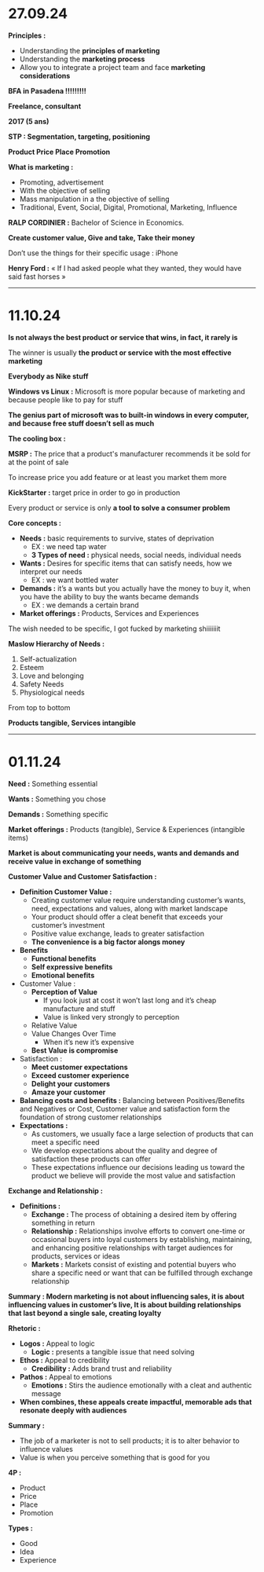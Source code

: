 # **27.09.24**

**Principles :**

* Understanding the **principles of marketing**
* Understanding the **marketing process**
* Allow you to integrate a project team and face **marketing considerations**

**BFA in Pasadena !!!!!!!!!**

**Freelance, consultant**

**2017 (5 ans)**

**STP : Segmentation, targeting, positioning**

**Product Price Place Promotion**

**What is marketing :**

* Promoting, advertisement
* With the objective of selling
* Mass manipulation in a the objective of selling
* Traditional, Event, Social, Digital, Promotional, Marketing, Influence

**RALP CORDINIER :** Bachelor of Science in Economics.

**Create customer value, Give and take, Take their money**

Don’t use the things for their specific usage : iPhone

 **Henry Ford :** « If I had asked people what they wanted, they would have said fast horses »

---

# **11.10.24**

**Is not always the best product or service that wins, in fact, it rarely is**

The winner is usually **the product or service with the most effective marketing**

**Everybody as Nike stuff**

**Windows vs Linux :** Microsoft is more popular because of marketing and because people like to pay for stuff

**The genius part of microsoft was to built-in windows in every computer, and because free stuff doesn’t sell as much**

**The cooling box :**

**MSRP :** The price that a product's manufacturer recommends it be sold for at the point of sale

To increase price you add feature or at least you market them more

**KickStarter :** target price in order to go in production

Every product or service is only **a tool to solve a consumer problem**

**Core concepts :**

* **Needs :** basic requirements to survive, states of deprivation
  * EX : we need tap water
  * **3 Types of need :** physical needs, social needs, individual needs
* **Wants :** Desires for specific items that can satisfy needs, how we interpret our needs
  * EX : we want bottled water
* **Demands :** it’s a wants but you actually have the money to buy it, when you have the ability to buy the wants became demands
  * EX : we demands a certain brand
* **Market offerings :** Products, Services and Experiences

The wish needed to be specific, I got fucked by marketing shiiiiiiit

**Maslow Hierarchy of Needs :**

1. Self-actualization
2. Esteem
3. Love and belonging
4. Safety Needs
5. Physiological needs

From top to bottom

**Products tangible, Services intangible**

---

# **01.11.24**

**Need :** Something essential

**Wants :** Something you chose

**Demands :** Something specific

**Market offerings :** Products (tangible), Service & Experiences (intangible items)

**Market is about communicating your needs, wants and demands and receive value in exchange of something**

**Customer Value and Customer Satisfaction :**

* **Definition Customer Value :**
  * Creating customer value require understanding customer’s wants, need, expectations and values, along with market landscape
  * Your product should offer a cleat benefit that exceeds your customer’s investment
  * Positive value exchange, leads to greater satisfaction
  * **The convenience is a big factor alongs money**
* **Benefits**
  * **Functional benefits**
  * **Self expressive benefits**
  * **Emotional benefits**
* Customer Value :
  * **Perception of Value**
    * If you look just at cost it won’t last long and it’s cheap manufacture and stuff
    * Value is linked very strongly to perception
  * Relative Value
  * Value Changes Over Time
    * When it’s new it’s expensive
  * **Best Value is compromise**
* Satisfaction :
  * **Meet customer expectations**
  * **Exceed customer experience**
  * **Delight your customers**
  * **Amaze your customer**
* **Balancing costs and benefits :** Balancing between Positives/Benefits and Negatives or Cost, Customer value and satisfaction form the foundation of strong customer relationships
* **Expectations :**
  * As customers, we usually face a large selection of products that can meet a specific need
  * We develop expectations about the quality and degree of satisfaction these products can offer
  * These expectations influence our decisions leading us toward the product we believe will provide the most value and satisfaction

**Exchange and Relationship :**

* **Definitions :**
  * **Exchange :** The process of obtaining a desired item by offering something in return
  * **Relationship :** Relationships involve efforts to convert one-time or occasional buyers into loyal customers by establishing, maintaining, and enhancing positive relationships with target audiences for products, services or ideas
  * **Markets :** Markets consist of existing and potential buyers who share a specific need or want that can be fulfilled through exchange relationship

**Summary : Modern marketing is not about influencing sales, it is about influencing values in customer’s live, It is about building relationships that last beyond a single sale, creating loyalty**

**Rhetoric :**

* **Logos :** Appeal to logic
  * **Logic :** presents a tangible issue that need solving
* **Ethos :** Appeal to credibility
  * **Credibility :** Adds brand trust and reliability
* **Pathos :** Appeal to emotions
  * **Emotions :** Stirs the audience emotionally with a cleat and authentic message
* **When combines, these appeals create impactful, memorable ads that resonate deeply with audiences**

**Summary :**

* The job of a marketer is not to sell products; it is to alter behavior to influence values
* Value is when you perceive something that is good for you

**4P :**

* Product
* Price
* Place
* Promotion

**Types :**

* Good
* Idea
* Experience
